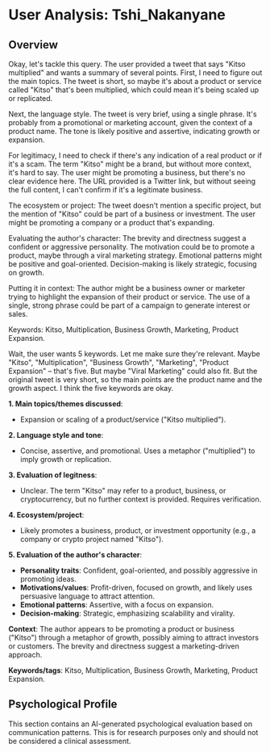# User Analysis: Tshi_Nakanyane

## Overview

<think>
Okay, let's tackle this query. The user provided a tweet that says "Kitso multiplied" and wants a summary of several points. First, I need to figure out the main topics. The tweet is short, so maybe it's about a product or service called "Kitso" that's been multiplied, which could mean it's being scaled up or replicated.

Next, the language style. The tweet is very brief, using a single phrase. It's probably from a promotional or marketing account, given the context of a product name. The tone is likely positive and assertive, indicating growth or expansion.

For legitimacy, I need to check if there's any indication of a real product or if it's a scam. The term "Kitso" might be a brand, but without more context, it's hard to say. The user might be promoting a business, but there's no clear evidence here. The URL provided is a Twitter link, but without seeing the full content, I can't confirm if it's a legitimate business.

The ecosystem or project: The tweet doesn't mention a specific project, but the mention of "Kitso" could be part of a business or investment. The user might be promoting a company or a product that's expanding.

Evaluating the author's character: The brevity and directness suggest a confident or aggressive personality. The motivation could be to promote a product, maybe through a viral marketing strategy. Emotional patterns might be positive and goal-oriented. Decision-making is likely strategic, focusing on growth.

Putting it in context: The author might be a business owner or marketer trying to highlight the expansion of their product or service. The use of a single, strong phrase could be part of a campaign to generate interest or sales.

Keywords: Kitso, Multiplication, Business Growth, Marketing, Product Expansion.

Wait, the user wants 5 keywords. Let me make sure they're relevant. Maybe "Kitso", "Multiplication", "Business Growth", "Marketing", "Product Expansion" – that's five. But maybe "Viral Marketing" could also fit. But the original tweet is very short, so the main points are the product name and the growth aspect. I think the five keywords are okay.
</think>

**1. Main topics/themes discussed**:  
- Expansion or scaling of a product/service ("Kitso multiplied").  

**2. Language style and tone**:  
- Concise, assertive, and promotional. Uses a metaphor ("multiplied") to imply growth or replication.  

**3. Evaluation of legitness**:  
- Unclear. The term "Kitso" may refer to a product, business, or cryptocurrency, but no further context is provided. Requires verification.  

**4. Ecosystem/project**:  
- Likely promotes a business, product, or investment opportunity (e.g., a company or crypto project named "Kitso").  

**5. Evaluation of the author's character**:  
- **Personality traits**: Confident, goal-oriented, and possibly aggressive in promoting ideas.  
- **Motivations/values**: Profit-driven, focused on growth, and likely uses persuasive language to attract attention.  
- **Emotional patterns**: Assertive, with a focus on expansion.  
- **Decision-making**: Strategic, emphasizing scalability and virality.  

**Context**: The author appears to be promoting a product or business ("Kitso") through a metaphor of growth, possibly aiming to attract investors or customers. The brevity and directness suggest a marketing-driven approach.  

**Keywords/tags**: Kitso, Multiplication, Business Growth, Marketing, Product Expansion.

## Psychological Profile

This section contains an AI-generated psychological evaluation based on communication patterns. This is for research purposes only and should not be considered a clinical assessment.